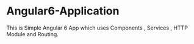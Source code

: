 # Angular6-Application
This is Simple Angular 6 App which uses Components , Services , HTTP Module and Routing.
